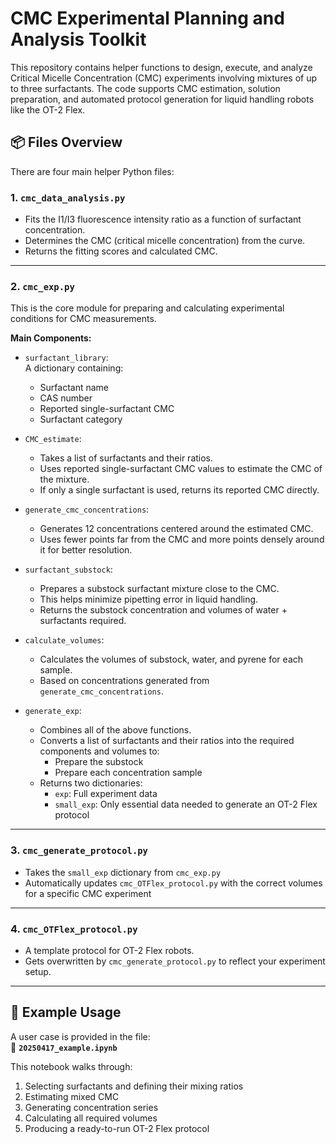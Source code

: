 # CMC Experimental Planning and Analysis Toolkit

This repository contains helper functions to design, execute, and analyze Critical Micelle Concentration (CMC) experiments involving mixtures of up to three surfactants. The code supports CMC estimation, solution preparation, and automated protocol generation for liquid handling robots like the OT-2 Flex.

## 📦 Files Overview

There are four main helper Python files:

### 1. `cmc_data_analysis.py`

- Fits the I1/I3 fluorescence intensity ratio as a function of surfactant concentration.
- Determines the CMC (critical micelle concentration) from the curve.
- Returns the fitting scores and calculated CMC.

---

### 2. `cmc_exp.py`

This is the core module for preparing and calculating experimental conditions for CMC measurements.

**Main Components:**

- `surfactant_library`:  
  A dictionary containing:
  - Surfactant name
  - CAS number
  - Reported single-surfactant CMC
  - Surfactant category

- `CMC_estimate`:  
  - Takes a list of surfactants and their ratios.
  - Uses reported single-surfactant CMC values to estimate the CMC of the mixture.
  - If only a single surfactant is used, returns its reported CMC directly.

- `generate_cmc_concentrations`:  
  - Generates 12 concentrations centered around the estimated CMC.
  - Uses fewer points far from the CMC and more points densely around it for better resolution.

- `surfactant_substock`:  
  - Prepares a substock surfactant mixture close to the CMC.
  - This helps minimize pipetting error in liquid handling.
  - Returns the substock concentration and volumes of water + surfactants required.

- `calculate_volumes`:  
  - Calculates the volumes of substock, water, and pyrene for each sample.
  - Based on concentrations generated from `generate_cmc_concentrations`.

- `generate_exp`:  
  - Combines all of the above functions.
  - Converts a list of surfactants and their ratios into the required components and volumes to:
    - Prepare the substock
    - Prepare each concentration sample
  - Returns two dictionaries:
    - `exp`: Full experiment data
    - `small_exp`: Only essential data needed to generate an OT-2 Flex protocol

---

### 3. `cmc_generate_protocol.py`

- Takes the `small_exp` dictionary from `cmc_exp.py`
- Automatically updates `cmc_OTFlex_protocol.py` with the correct volumes for a specific CMC experiment

---

### 4. `cmc_OTFlex_protocol.py`

- A template protocol for OT-2 Flex robots.
- Gets overwritten by `cmc_generate_protocol.py` to reflect your experiment setup.

---

## 📓 Example Usage

A user case is provided in the file:  
📄 **`20250417_example.ipynb`**

This notebook walks through:

1. Selecting surfactants and defining their mixing ratios
2. Estimating mixed CMC
3. Generating concentration series
4. Calculating all required volumes
5. Producing a ready-to-run OT-2 Flex protocol
